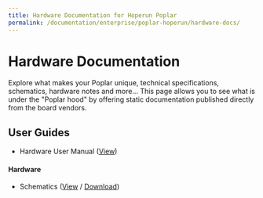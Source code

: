 ```yaml
---
title: Hardware Documentation for Hoperun Poplar
permalink: /documentation/enterprise/poplar-hoperun/hardware-docs/
---
```

# Hardware Documentation

Explore what makes your Poplar unique, technical specifications, schematics, hardware notes and more... This page allows you to see what is under the "Poplar hood" by offering static documentation published directly from the board vendors.

## User Guides

- Hardware User Manual ([View](hw-user-manual.md))

#### Hardware

- Schematics ([View](Poplar_Schematics_vB.pdf) / [Download](https://github.com/96boards/documentation/raw/master/enterprise/poplar-hoperun/hardware-docs/Poplar_Schematics_vB.pdf))
